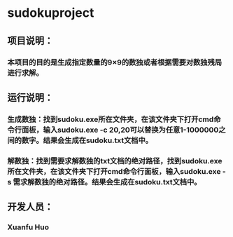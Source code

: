 # sudokuproject
## 项目说明：
### 本项目的目的是生成指定数量的9×9的数独或者根据需要对数独残局进行求解。


## 运行说明：
### 生成数独：找到sudoku.exe所在文件夹，在该文件夹下打开cmd命令行面板，输入sudoku.exe -c 20,20可以替换为任意1-1000000之间的数字。结果会生成在sudoku.txt文档中。
### 解数独：找到需要求解数独的txt文档的绝对路径，找到sudoku.exe所在文件夹，在该文件夹下打开cmd命令行面板，输入sudoku.exe -s 需求解数独的绝对路径。结果会生成在sudoku.txt文档中。



## 开发人员：
### Xuanfu Huo
